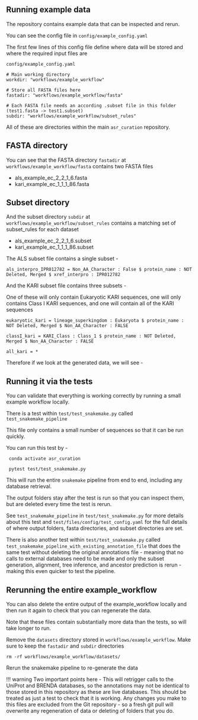 ## **Running example data**
The repository contains example data that can be inspected and rerun.

You can see the config file in `config/example_config.yaml`

The first few lines of this config file define where data will be stored and where the required input files are

`config/example_config.yaml`
```
# Main working directory
workdir: "workflows/example_workflow"

# Store all FASTA files here
fastadir: "workflows/example_workflow/fasta"

# Each FASTA file needs an according .subset file in this folder (test1.fasta -> test1.subset)
subdir: "workflows/example_workflow/subset_rules"
```

All of these are directories within the main `asr_curation` repository.

## **FASTA directory**

You can see that the FASTA directory `fastadir` at `workflows/example_workflow/fasta` contains two FASTA files 

- als_example_ec_2_2_1_6.fasta
- kari_example_ec_1_1_1_86.fasta

## **Subset directory** 
And the subset directory `subdir` at `workflows/example_workflow/subset_rules` contains a matching set of subset_rules for each dataset


- als_example_ec_2_2_1_6.subset
- kari_example_ec_1_1_1_86.subset

The ALS subset file contains a single subset -

```
als_interpro_IPR012782 = Non_AA_Character : False $ protein_name : NOT Deleted, Merged $ xref_interpro : IPR012782

```

And the KARI subset file contains three subsets - 

One of these will only contain Eukaryotic KARI sequences, one will only contains Class I KARI sequences, and one will 
contain all of the KARI sequences

```
eukaryotic_kari = lineage_superkingdom : Eukaryota $ protein_name : NOT Deleted, Merged $ Non_AA_Character : FALSE

classI_kari = KARI_Class : Class_1 $ protein_name : NOT Deleted, Merged $ Non_AA_Character : FALSE

all_kari = *
```

Therefore if we look at the generated data, we will see -




## **Running it via the tests**

You can validate that everything is working correctly by running a small example workflow locally. 

There is a test within `test/test_snakemake.py` called `test_snakemake_pipeline`

This file only contains a small number of sequences so that it can be run quickly.


You can run this test by - 

`` conda activate asr_curation``

`` pytest test/test_snakemake.py``

This will run the entire `snakemake` pipeline from end to end, including any database retrieval.

The output folders stay after the test is run so that you can inspect them, but are deleted every time the test is rerun.

See `test_snakemake_pipeline`  in `test/test_snakemake.py` for more details about this test and `test/files/config/test_config.yaml`
for the full details of where output folders, fasta directories, and subset directories are set.


There is also another test within `test/test_snakemake.py` called `test_snakemake_pipeline_with_existing_annotation_file` 
that does the same test without deleting the original annotations file - meaning that no calls to external databases need to be made
and only the subset generation, alignment, tree inference, and ancestor prediction is rerun - making this even quicker to test the
pipeline.

## **Rerunning the entire example_workflow**

You can also delete the entire output of the example_workflow locally and then run it again to check that you can
regenerate the data.

Note that these files contain substantially more data than the tests, so will take longer to run.

Remove the `datasets` directory stored in `workflows/example_workflow`. Make sure to keep the `fastadir` and `subdir` directories
```
rm -rf workflows/example_workflow/datasets/
```

Rerun the snakemake pipeline to re-generate the data

!!! warning
    Two important points here - 
    This will retrigger calls to the UniProt and BRENDA databases, so the annotations may not be identical to those stored in this repository as these are live databases. This should be treated as just a test to check that it is working. 
    Any changes you make to this files are excluded from the Git repository - so a fresh git pull will overwrite any regeneration of data or deleting of folders that you do.